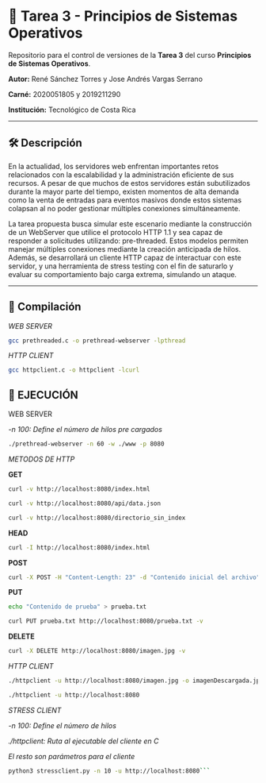 # 🧠 Tarea 3 - Principios de Sistemas Operativos

Repositorio para el control de versiones de la **Tarea 3** del curso **Principios de Sistemas Operativos**.

**Autor:** René Sánchez Torres y Jose Andrés Vargas Serrano

**Carné:** 2020051805 y 2019211290

**Institución:** Tecnológico de Costa Rica

---

## 🛠️ Descripción
En la actualidad, los servidores web enfrentan importantes retos relacionados con la escalabilidad y la administración eficiente de sus recursos. A pesar de que muchos de estos servidores están subutilizados durante la mayor parte del tiempo, existen momentos de alta demanda como la venta de entradas para eventos masivos donde estos sistemas colapsan al no poder gestionar múltiples conexiones simultáneamente.

La tarea propuesta busca simular este escenario mediante la construcción de un WebServer que utilice el protocolo HTTP 1.1 y sea capaz de responder a solicitudes utilizando: pre-threaded. Estos modelos permiten manejar múltiples conexiones mediante la creación anticipada de hilos. Además, se desarrollará un cliente HTTP capaz de interactuar con este servidor, y una herramienta de stress testing con el fin de saturarlo y evaluar su comportamiento bajo carga extrema, simulando un ataque.

---

## 🚀 Compilación

*WEB SERVER*
```bash
gcc prethreaded.c -o prethread-webserver -lpthread
```
*HTTP CLIENT*
```bash
gcc httpclient.c -o httpclient -lcurl
```
## 🦾 EJECUCIÓN 
WEB SERVER

*-n 100: Define el número de hilos pre cargados*
```bash
./prethread-webserver -n 60 -w ./www -p 8080
```

*METODOS DE HTTP*

**GET**
```bash
curl -v http://localhost:8080/index.html
```
```bash
curl -v http://localhost:8080/api/data.json
```
```bash
curl -v http://localhost:8080/directorio_sin_index
```

**HEAD**
```bash
curl -I http://localhost:8080/index.html
```
**POST**
```bash
curl -X POST -H "Content-Length: 23" -d "Contenido inicial del archivo" http://localhost:8080/miarchivo.txt -v
```

**PUT**
```bash
echo "Contenido de prueba" > prueba.txt
```
```bash
curl PUT prueba.txt http://localhost:8080/prueba.txt -v
```

**DELETE**
```bash
curl -X DELETE http://localhost:8080/imagen.jpg -v
```

*HTTP CLIENT*
```bash
./httpclient -u http://localhost:8080/imagen.jpg -o imagenDescargada.jpg
```
```bash
./httpclient -u http://localhost:8080
```

*STRESS CLIENT*

*-n 100: Define el número de hilos*

*./httpclient: Ruta al ejecutable del cliente en C*

*El resto son parámetros para el cliente*
```bash
python3 stressclient.py -n 10 -u http://localhost:8080```

